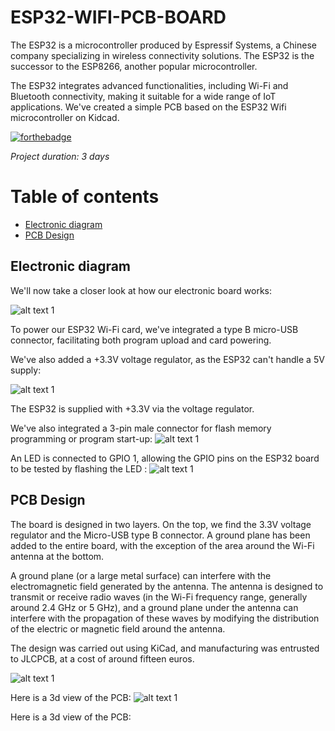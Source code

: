 # ESP32-WIFI-PCB-BOARD



The ESP32 is a microcontroller produced by Espressif Systems, a Chinese company specializing in wireless connectivity solutions. The ESP32 is the successor to the ESP8266, another popular microcontroller.

The ESP32 integrates advanced functionalities, including Wi-Fi and Bluetooth connectivity, making it suitable for a wide range of IoT applications. We've created a simple PCB based on the ESP32 Wifi microcontroller on Kidcad.


[![forthebadge](https://forthebadge.com/images/badges/built-with-love.svg)](https://forthebadge.com)


*Project duration: 3 days*


# Table of contents
- [Electronic diagram](#electronic-diagram)
- [PCB Design](#pcb-design)
  

## Electronic diagram

We'll now take a closer look at how our electronic board works:

![alt text 1](esp32_image/esp32_6.png) 

To power our ESP32 Wi-Fi card, we've integrated a type B micro-USB connector, facilitating both program upload and card powering.

We've also added a +3.3V voltage regulator, as the ESP32 can't handle a 5V supply:

![alt text 1](esp32_image/esp32_1.png) 

The ESP32 is supplied with +3.3V via the voltage regulator.

We've also integrated a 3-pin male connector for flash memory programming or program start-up:
![alt text 1](esp32_image/esp32_2.png) 

An LED is connected to GPIO 1, allowing the GPIO pins on the ESP32 board to be tested by flashing the LED :
![alt text 1](esp32_image/esp32_3.png) 


## PCB Design

The board is designed in two layers. On the top, we find the 3.3V voltage regulator and the Micro-USB type B connector. A ground plane has been added to the entire board, with the exception of the area around the Wi-Fi antenna at the bottom.

A ground plane (or a large metal surface) can interfere with the electromagnetic field generated by the antenna. The antenna is designed to transmit or receive radio waves (in the Wi-Fi frequency range, generally around 2.4 GHz or 5 GHz), and a ground plane under the antenna can interfere with the propagation of these waves by modifying the distribution of the electric or magnetic field around the antenna.

The design was carried out using KiCad, and manufacturing was entrusted to JLCPCB, at a cost of around fifteen euros.

![alt text 1](esp32_image/esp32_4.png) 

Here is a 3d view of the PCB:
![alt text 1](esp32_image/esp32_5.png) 

Here is a 3d view of the PCB:




  





